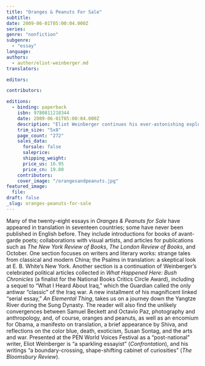 ```yaml
---
title: "Oranges & Peanuts For Sale"
subtitle:
date: 2009-06-01T05:00:04.000Z
series:
genre: "nonfiction"
subgenre:
  - "essay"
language:
authors:
  - author/eliot-weinberger.md
translators:

editors:

contributors:

editions:
  - binding: paperback
    isbn: 9780811218344
    date: 2009-06-01T05:00:04.000Z
    description: "Eliot Weinberger continues his ever-astonishing exploration of the essay form, opening up its possibilities, and reinvigorating it with a passion and intellect unmatched in contemporary letters. "
    trim_size: "5x8"
    page_count: "272"
    sales_data:
      forsale: false
      saleprice:
      shipping_weight:
      price_us: 16.95
      price_cn: 19.00
    contributors:
    cover_image: "/orangesandpeanuts.jpg"
featured_image:
  file:
draft: false
_slug: oranges-peanuts-for-sale
---
```


Many of the twenty-eight essays in _Oranges & Peanuts for Sale_ have appeared in translation in seventeen countries; some have never been published in English before. They include introductions for books of avant-garde poets; collaborations with visual artists, and articles for publications such as _The New York Review of Books_, _The London Review of Books_, and October. One section focuses on writers and literary works: strange tales from classical and modern China; the Psalms in translation: a skeptical look at E. B. White’s New York. Another section is a continuation of Weinberger’s celebrated political articles collected in _What Happened Here: Bush Chronicles_ (a finalist for the National Books Critics Circle Award), including a sequel to “What I Heard About Iraq,” which the Guardian called the only antiwar “classic” of the Iraq war. A new installment of his magnificent linked “serial essay,” _An Elemental Thing_, takes us on a journey down the Yangtze River during the Sung Dynasty. The reader will also find the unlikely convergences between Samuel Beckett and Octavio Paz, photography and anthropology, and, of course, oranges and peanuts, as well as an encomium for Obama, a manifesto on translation, a brief appearance by Shiva, and reflections on the color blue, death, exoticism, Susan Sontag, and the arts and war. Presented at the PEN World Voices Festival as a “post-national” writer, Eliot Weinberger is “a sparkling essayist” (_Confrontation_), and his writings “a boundary-crossing, shape-shifting cabinet of curiosities” (_The Bloomsbury Review_).

